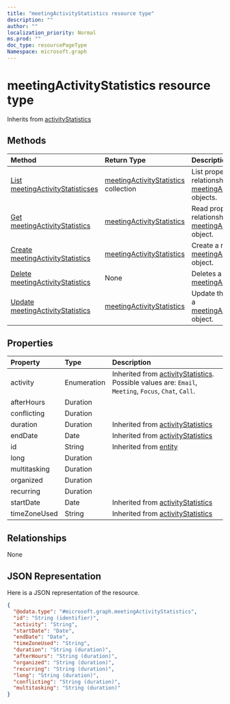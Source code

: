 ```yaml
---
title: "meetingActivityStatistics resource type"
description: ""
author: ""
localization_priority: Normal
ms.prod: ""
doc_type: resourcePageType
Namespace: microsoft.graph
---
```



# meetingActivityStatistics resource type




Inherits from [activityStatistics](../resources/activityStatistics.md)

## Methods
|Method|Return Type|Description|
|:---|:---|:---|
|[List meetingActivityStatisticses](../api/meetingactivitystatistics-list.md)|[meetingActivityStatistics](../resources/meetingActivityStatistics.md) collection|List properties and relationships of the [meetingActivityStatistics](../resources/meetingactivitystatistics.md) objects.|
|[Get meetingActivityStatistics](../api/meetingactivitystatistics-get.md)|[meetingActivityStatistics](../resources/meetingActivityStatistics.md)|Read properties and relationships of the [meetingActivityStatistics](../resources/meetingactivitystatistics.md) object.|
|[Create meetingActivityStatistics](../api/meetingactivitystatistics-create.md)|[meetingActivityStatistics](../resources/meetingActivityStatistics.md)|Create a new [meetingActivityStatistics](../resources/meetingactivitystatistics.md) object.|
|[Delete meetingActivityStatistics](../api/meetingactivitystatistics-delete.md)|None|Deletes a [meetingActivityStatistics](../resources/meetingactivitystatistics.md).|
|[Update meetingActivityStatistics](../api/meetingactivitystatistics-update.md)|[meetingActivityStatistics](../resources/meetingActivityStatistics.md)|Update the properties of a [meetingActivityStatistics](../resources/meetingactivitystatistics.md) object.|

## Properties
|Property|Type|Description|
|:---|:---|:---|
|activity|Enumeration| Inherited from [activityStatistics](../resources/activityStatistics.md). Possible values are: `Email`, `Meeting`, `Focus`, `Chat`, `Call`.|
|afterHours|Duration||
|conflicting|Duration||
|duration|Duration| Inherited from [activityStatistics](../resources/activityStatistics.md)|
|endDate|Date| Inherited from [activityStatistics](../resources/activityStatistics.md)|
|id|String| Inherited from [entity](../resources/entity.md)|
|long|Duration||
|multitasking|Duration||
|organized|Duration||
|recurring|Duration||
|startDate|Date| Inherited from [activityStatistics](../resources/activityStatistics.md)|
|timeZoneUsed|String| Inherited from [activityStatistics](../resources/activityStatistics.md)|

## Relationships
None

## JSON Representation
Here is a JSON representation of the resource.
<!-- {
  "blockType": "resource",
  "keyProperty": "id",
  "@odata.type": "microsoft.graph.meetingActivityStatistics",
  "baseType": "microsoft.graph.activityStatistics",
  "openType": false
}
-->
``` json
{
  "@odata.type": "#microsoft.graph.meetingActivityStatistics",
  "id": "String (identifier)",
  "activity": "String",
  "startDate": "Date",
  "endDate": "Date",
  "timeZoneUsed": "String",
  "duration": "String (duration)",
  "afterHours": "String (duration)",
  "organized": "String (duration)",
  "recurring": "String (duration)",
  "long": "String (duration)",
  "conflicting": "String (duration)",
  "multitasking": "String (duration)"
}
```

